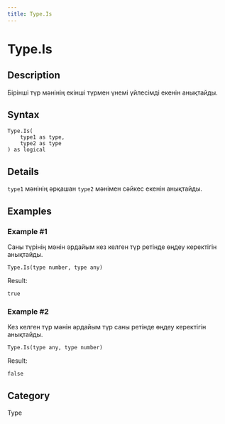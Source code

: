 ```yaml
---
title: Type.Is
---
```


# Type.Is


## Description

Бірінші түр мәнінің екінші түрмен үнемі үйлесімді екенін анықтайды.


## Syntax

```powerquery
Type.Is(
    type1 as type,
    type2 as type
) as logical
```


## Details

<code>type1</code> мәнінің әрқашан <code>type2</code> мәнімен сәйкес екенін анықтайды.


## Examples

### Example #1 
Саны түрінің мәнін әрдайым кез келген түр ретінде өңдеу керектігін анықтайды.
```powerquery
Type.Is(type number, type any)
```

Result: 
```powerquery
true
```


### Example #2 
Кез келген түр мәнін әрдайым түр саны ретінде өңдеу керектігін анықтайды.
```powerquery
Type.Is(type any, type number)
```

Result: 
```powerquery
false
```




## Category
Type
